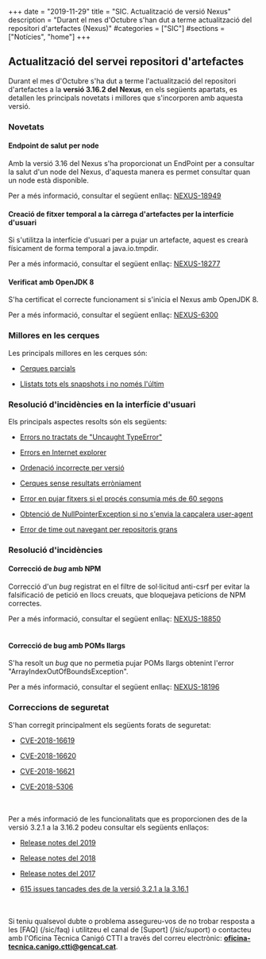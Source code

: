 +++
date        = "2019-11-29"
title       = "SIC. Actualització de versió Nexus"
description = "Durant el mes d'Octubre s'han dut a terme actualització del repositori d'artefactes (Nexus)"
#categories  = ["SIC"]
#sections    = ["Notícies", "home"]
+++

## Actualització del servei repositori d'artefactes

Durant el mes d'Octubre s'ha dut a terme l'actualització del repositori d'artefactes a la **versió 3.16.2 del Nexus**, en els següents apartats, es detallen les principals novetats i millores que s'incorporen amb aquesta versió.

### Novetats

#### Endpoint de salut per node

Amb la versió 3.16 del Nexus s'ha proporcionat un EndPoint per a consultar la salut d'un node del Nexus, d'aquesta manera es permet consultar quan un node està disponible.  

Per a més informació, consultar el següent enllaç: [NEXUS-18949](https://issues.sonatype.org/browse/NEXUS-18949)


#### Creació de fitxer temporal a la càrrega d'artefactes per la interfície d'usuari

Si s'utilitza la interfície d'usuari per a pujar un artefacte, aquest es crearà físicament de forma temporal a java.io.tmpdir. 

Per a més informació, consultar el següent enllaç: [NEXUS-18277](https://issues.sonatype.org/browse/NEXUS-18277)


#### Verificat amb OpenJDK 8

S'ha certificat el correcte funcionament si s'inicia el Nexus amb OpenJDK 8. 

Per a més informació, consultar el següent enllaç: [NEXUS-6300](https://issues.sonatype.org/browse/NEXUS-6300)

### Millores en les cerques

Les principals millores en les cerques són:

- [Cerques parcials](https://issues.sonatype.org/browse/NEXUS-8884)

- [Llistats tots els snapshots i no només l'últim](https://issues.sonatype.org/browse/NEXUS-8798)

### Resolució d'incidències en la interfície d'usuari

Els principals aspectes resolts són els següents:

- [Errors no tractats de "Uncaught TypeError"](https://issues.sonatype.org/browse/NEXUS-13057)

- [Errors en Internet explorer](https://issues.sonatype.org/browse/NEXUS-19051)

- [Ordenació incorrecte per versió](https://issues.sonatype.org/browse/NEXUS-12253)

- [Cerques sense resultats erròniament](https://issues.sonatype.org/browse/NEXUS-18909)

- [Error en pujar fitxers si el procés consumia més de 60 segons](https://issues.sonatype.org/browse/NEXUS-18494)

- [Obtenció de NullPointerException si no s'envia la capçalera user-agent](https://issues.sonatype.org/browse/NEXUS-13136)

- [Error de time out navegant per repositoris grans](https://issues.sonatype.org/browse/NEXUS-13095)

### Resolució d'incidències

#### Correcció de _bug_ amb NPM

Correcció d'un _bug_ registrat en el filtre de sol·licitud anti-csrf per evitar la falsificació de petició en llocs creuats, que bloquejava peticions de NPM correctes.

Per a més informació, consultar el següent enllaç: [NEXUS-18850](https://issues.sonatype.org/browse/NEXUS-18850)
<br><br>

#### Correcció de bug amb POMs llargs

S'ha resolt un _bug_ que no permetia pujar POMs llargs obtenint l'error "ArrayIndexOutOfBoundsException". 

Per a més informació, consultar el següent enllaç: [NEXUS-18196](https://issues.sonatype.org/browse/NEXUS-18196)

### Correccions de seguretat

S'han corregit principalment els següents forats de seguretat:

- [CVE-2018-16619](https://support.sonatype.com/hc/en-us/articles/360010789893-CVE-2018-16619-Nexus-Repository-Manager-XSS-October-17-2018?_ga=2.101227976.817663482.1570188895-1181263505.1548239726)

- [CVE-2018-16620](https://support.sonatype.com/hc/en-us/articles/360010789453-CVE-2018-16620-Nexus-Repository-Manager-Missing-Access-Controls-October-17-2018?_ga=2.192442851.817663482.1570188895-1181263505.1548239726)

- [CVE-2018-16621](https://support.sonatype.com/hc/en-us/articles/360010789153-CVE-2018-16621-Nexus-Repository-Manager-Java-Injection-October-17-2018?_ga=2.192442851.817663482.1570188895-1181263505.1548239726)

- [CVE-2018-5306](https://support.sonatype.com/hc/en-us/articles/360000134968?_ga=2.126472772.817663482.1570188895-1181263505.1548239726)

<br><br>
Per a més informació de les funcionalitats que es proporcionen des de la versió 3.2.1 a la 3.16.2 podeu consultar els següents enllaços:

- [Release notes del 2019](https://help.sonatype.com/repomanager3/release-notes/2019-release-notes)

- [Release notes del 2018](https://help.sonatype.com/repomanager3/release-notes/2018-release-notes)

- [Release notes del 2017](https://help.sonatype.com/repomanager3/release-notes/2017-release-notes)

- [615 issues tancades des de la versió 3.2.1 a la 3.16.1](https://issues.sonatype.org/browse/NEXUS-20170?jql=project%20%3D%20NEXUS%20AND%20fixVersion%20in%20(3.10.0%2C%203.11.0%2C%203.12.0%2C%203.12.1%2C%203.13.0%2C%203.14.0%2C%203.15.0%2C%203.15.1%2C%203.15.2%2C%203.16.0%2C%203.16.1%2C%203.16.2%2C%203.2.0%2C%203.2.1%2C%203.3.0%2C%203.3.1%2C%203.3.2%2C%203.4.0%2C%203.5.0%2C%203.5.1%2C%203.5.2%2C%203.6.0%2C%203.6.1%2C%203.6.2%2C%203.7.0%2C%203.7.1%2C%203.8.0%2C%203.9.0))

<br><br>
Si teniu qualsevol dubte o problema assegureu-vos de no trobar resposta a les [FAQ] (/sic/faq) i utilitzeu el canal de [Suport] (/sic/suport) o contacteu amb l'Oficina Tècnica Canigó CTTI a través del correu electrònic: **oficina-tecnica.canigo.ctti@gencat.cat**.
